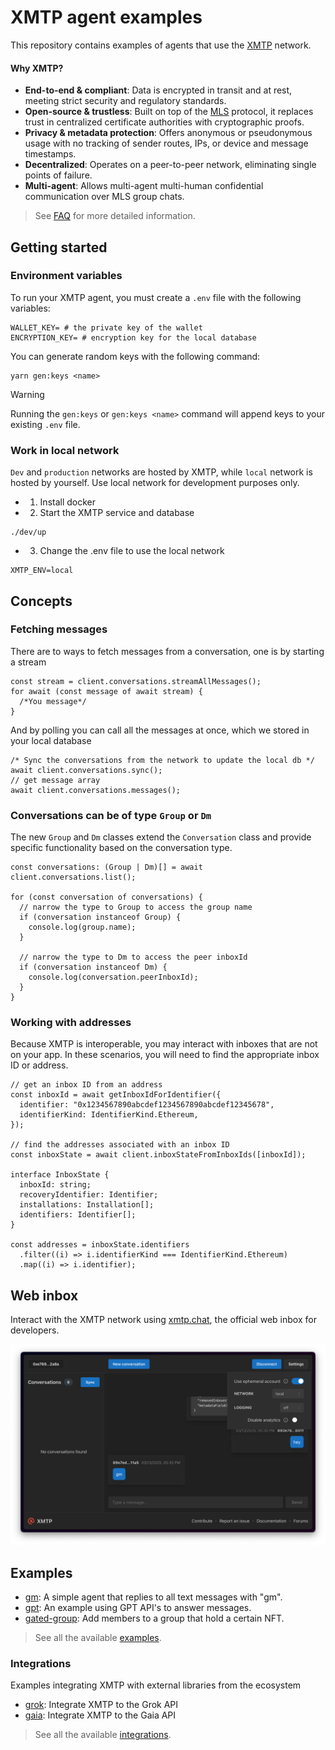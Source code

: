 # XMTP agent examples

This repository contains examples of agents that use the [XMTP](https://docs.xmtp.org/) network.

#### Why XMTP?

- **End-to-end & compliant**: Data is encrypted in transit and at rest, meeting strict security and regulatory standards.
- **Open-source & trustless**: Built on top of the [MLS](https://messaginglayersecurity.rocks/) protocol, it replaces trust in centralized certificate authorities with cryptographic proofs.
- **Privacy & metadata protection**: Offers anonymous or pseudonymous usage with no tracking of sender routes, IPs, or device and message timestamps.
- **Decentralized**: Operates on a peer-to-peer network, eliminating single points of failure.
- **Multi-agent**: Allows multi-agent multi-human confidential communication over MLS group chats.

> See [FAQ](https://docs.xmtp.org/intro/faq) for more detailed information.

## Getting started

### Environment variables

To run your XMTP agent, you must create a `.env` file with the following variables:

```tsx
WALLET_KEY= # the private key of the wallet
ENCRYPTION_KEY= # encryption key for the local database
```

You can generate random keys with the following command:

```tsx
yarn gen:keys <name>
```

> [!WARNING]
> Running the `gen:keys` or `gen:keys <name>` command will append keys to your existing `.env` file.

### Work in local network

`Dev` and `production` networks are hosted by XMTP, while `local` network is hosted by yourself. Use local network for development purposes only.

- 1. Install docker
- 2. Start the XMTP service and database

```tsx
./dev/up
```

- 3. Change the .env file to use the local network

```tsx
XMTP_ENV=local
```

## Concepts

### Fetching messages

There are to ways to fetch messages from a conversation, one is by starting a stream

```tsx
const stream = client.conversations.streamAllMessages();
for await (const message of await stream) {
  /*You message*/
}
```

And by polling you can call all the messages at once, which we stored in your local database

```tsx
/* Sync the conversations from the network to update the local db */
await client.conversations.sync();
// get message array
await client.conversations.messages();
```

### Conversations can be of type `Group` or `Dm`

The new `Group` and `Dm` classes extend the `Conversation` class and provide specific functionality based on the conversation type.

```tsx
const conversations: (Group | Dm)[] = await client.conversations.list();

for (const conversation of conversations) {
  // narrow the type to Group to access the group name
  if (conversation instanceof Group) {
    console.log(group.name);
  }

  // narrow the type to Dm to access the peer inboxId
  if (conversation instanceof Dm) {
    console.log(conversation.peerInboxId);
  }
}
```

### Working with addresses

Because XMTP is interoperable, you may interact with inboxes that are not on your app. In these scenarios, you will need to find the appropriate inbox ID or address.

```tsx
// get an inbox ID from an address
const inboxId = await getInboxIdForIdentifier({
  identifier: "0x1234567890abcdef1234567890abcdef12345678",
  identifierKind: IdentifierKind.Ethereum,
});

// find the addresses associated with an inbox ID
const inboxState = await client.inboxStateFromInboxIds([inboxId]);

interface InboxState {
  inboxId: string;
  recoveryIdentifier: Identifier;
  installations: Installation[];
  identifiers: Identifier[];
}

const addresses = inboxState.identifiers
  .filter((i) => i.identifierKind === IdentifierKind.Ethereum)
  .map((i) => i.identifier);
```

## Web inbox

Interact with the XMTP network using [xmtp.chat](https://xmtp.chat), the official web inbox for developers.

![](/media/chat.png)

## Examples

- [gm](/examples/gm/): A simple agent that replies to all text messages with "gm".
- [gpt](/examples/gpt/): An example using GPT API's to answer messages.
- [gated-group](/examples/gated-group/): Add members to a group that hold a certain NFT.

> See all the available [examples](/examples/).

### Integrations

Examples integrating XMTP with external libraries from the ecosystem

- [grok](/integrations/grok/): Integrate XMTP to the Grok API
- [gaia](/integrations/gaia/): Integrate XMTP to the Gaia API

> See all the available [integrations](/integrations/).

